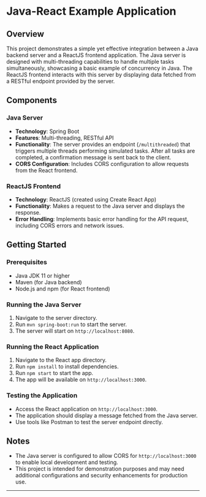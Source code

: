 # Java-React Example Application

## Overview

This project demonstrates a simple yet effective integration between a Java backend server and a ReactJS frontend application. The Java server is designed with multi-threading capabilities to handle multiple tasks simultaneously, showcasing a basic example of concurrency in Java. The ReactJS frontend interacts with this server by displaying data fetched from a RESTful endpoint provided by the server.

## Components

### Java Server

- **Technology**: Spring Boot
- **Features**: Multi-threading, RESTful API
- **Functionality**: The server provides an endpoint (`/multithreaded`) that triggers multiple threads performing simulated tasks. After all tasks are completed, a confirmation message is sent back to the client.
- **CORS Configuration**: Includes CORS configuration to allow requests from the React frontend.

### ReactJS Frontend

- **Technology**: ReactJS (created using Create React App)
- **Functionality**: Makes a request to the Java server and displays the response.
- **Error Handling**: Implements basic error handling for the API request, including CORS errors and network issues.

## Getting Started

### Prerequisites

- Java JDK 11 or higher
- Maven (for Java backend)
- Node.js and npm (for React frontend)

### Running the Java Server

1. Navigate to the server directory.
2. Run `mvn spring-boot:run` to start the server.
3. The server will start on `http://localhost:8080`.

### Running the React Application

1. Navigate to the React app directory.
2. Run `npm install` to install dependencies.
3. Run `npm start` to start the app.
4. The app will be available on `http://localhost:3000`.

### Testing the Application

- Access the React application on `http://localhost:3000`.
- The application should display a message fetched from the Java server.
- Use tools like Postman to test the server endpoint directly.

## Notes

- The Java server is configured to allow CORS for `http://localhost:3000` to enable local development and testing.
- This project is intended for demonstration purposes and may need additional configurations and security enhancements for production use.

---
